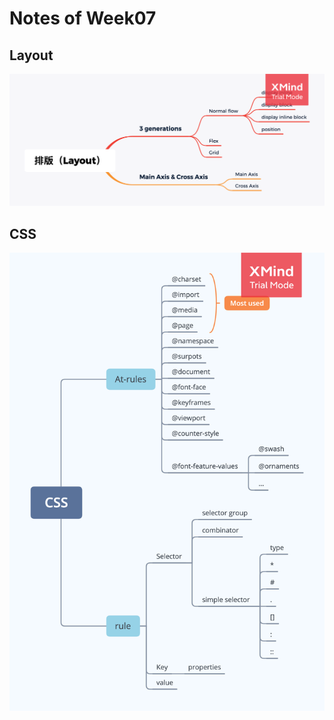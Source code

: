 # Notes of Week07
## Layout
![layout mindmap](https://github.com/daniel0128/Frontend-01-Template/blob/master/week07/Layout.png)
## CSS 
![css mindmap](https://github.com/daniel0128/Frontend-01-Template/blob/master/week07/CSS.png)
